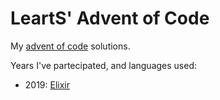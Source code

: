 # LeartS' Advent of Code

My [advent of code](https://adventofcode.com) solutions.

Years I've partecipated, and languages used:

* 2019: [Elixir](https://elixir-lang.org/)
